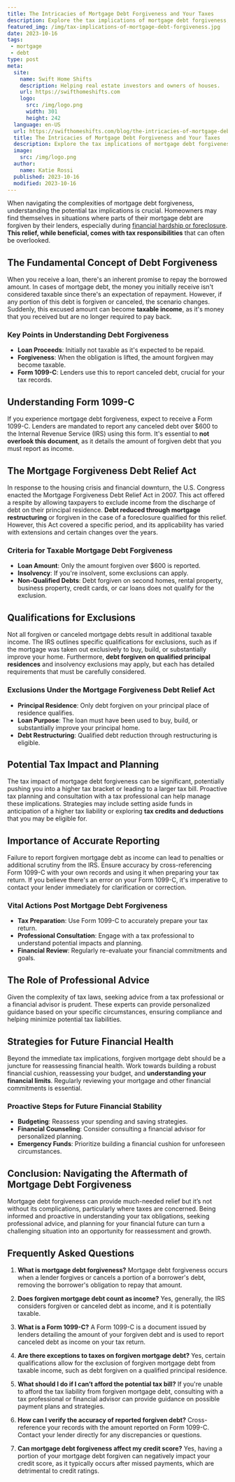 ```yaml
---
title: The Intricacies of Mortgage Debt Forgiveness and Your Taxes
description: Explore the tax implications of mortgage debt forgiveness, understand the critical role of Form 1099-C, and learn strategies for navigating potential tax impacts.
featured_img: /img/tax-implications-of-mortgage-debt-forgiveness.jpg
date: 2023-10-16
tags:
 - mortgage
 - debt
type: post
meta:
  site:
    name: Swift Home Shifts
    description: Helping real estate investors and owners of houses.
    url: https://swifthomeshifts.com
    logo:
      src: /img/logo.png
      width: 301
      height: 242
  language: en-US
  url: https://swifthomeshifts.com/blog/the-intricacies-of-mortgage-debt-forgiveness-and-your-taxes
  title: The Intricacies of Mortgage Debt Forgiveness and Your Taxes
  description: Explore the tax implications of mortgage debt forgiveness, understand the critical role of Form 1099-C, and learn strategies for navigating potential tax impacts.
  image:
    src: /img/logo.png
  author:
    name: Katie Rossi
  published: 2023-10-16
  modified: 2023-10-16
---
```


When navigating the complexities of mortgage debt forgiveness, understanding the potential tax implications is crucial. Homeowners may find themselves in situations where parts of their mortgage debt are forgiven by their lenders, especially during [financial hardship or foreclosure](https://www.wearehomebuyers.com/blog/understanding-the-impact-of-foreclosure-on-your-credit-score/). **This relief, while beneficial, comes with tax responsibilities** that can often be overlooked.

## The Fundamental Concept of Debt Forgiveness

When you receive a loan, there's an inherent promise to repay the borrowed amount. In cases of mortgage debt, the money you initially receive isn't considered taxable since there's an expectation of repayment. However, if any portion of this debt is forgiven or canceled, the scenario changes. Suddenly, this excused amount can become **taxable income**, as it's money that you received but are no longer required to pay back.

### Key Points in Understanding Debt Forgiveness

- **Loan Proceeds**: Initially not taxable as it's expected to be repaid.
- **Forgiveness**: When the obligation is lifted, the amount forgiven may become taxable.
- **Form 1099-C**: Lenders use this to report canceled debt, crucial for your tax records.

## Understanding Form 1099-C

If you experience mortgage debt forgiveness, expect to receive a Form 1099-C. Lenders are mandated to report any canceled debt over $600 to the Internal Revenue Service (IRS) using this form. It's essential to **not overlook this document**, as it details the amount of forgiven debt that you must report as income.

## The Mortgage Forgiveness Debt Relief Act

In response to the housing crisis and financial downturn, the U.S. Congress enacted the Mortgage Forgiveness Debt Relief Act in 2007. This act offered a respite by allowing taxpayers to exclude income from the discharge of debt on their principal residence. **Debt reduced through mortgage restructuring** or forgiven in the case of a foreclosure qualified for this relief. However, this Act covered a specific period, and its applicability has varied with extensions and certain changes over the years.

### Criteria for Taxable Mortgage Debt Forgiveness

- **Loan Amount**: Only the amount forgiven over $600 is reported.
- **Insolvency**: If you're insolvent, some exclusions can apply.
- **Non-Qualified Debts**: Debt forgiven on second homes, rental property, business property, credit cards, or car loans does not qualify for the exclusion.

## Qualifications for Exclusions

Not all forgiven or canceled mortgage debts result in additional taxable income. The IRS outlines specific qualifications for exclusions, such as if the mortgage was taken out exclusively to buy, build, or substantially improve your home. Furthermore, **debt forgiven on qualified principal residences** and insolvency exclusions may apply, but each has detailed requirements that must be carefully considered.

### Exclusions Under the Mortgage Forgiveness Debt Relief Act

- **Principal Residence**: Only debt forgiven on your principal place of residence qualifies.
- **Loan Purpose**: The loan must have been used to buy, build, or substantially improve your principal home.
- **Debt Restructuring**: Qualified debt reduction through restructuring is eligible.

## Potential Tax Impact and Planning

The tax impact of mortgage debt forgiveness can be significant, potentially pushing you into a higher tax bracket or leading to a larger tax bill. Proactive tax planning and consultation with a tax professional can help manage these implications. Strategies may include setting aside funds in anticipation of a higher tax liability or exploring **tax credits and deductions** that you may be eligible for.

## Importance of Accurate Reporting

Failure to report forgiven mortgage debt as income can lead to penalties or additional scrutiny from the IRS. Ensure accuracy by cross-referencing Form 1099-C with your own records and using it when preparing your tax return. If you believe there's an error on your Form 1099-C, it's imperative to contact your lender immediately for clarification or correction.

### Vital Actions Post Mortgage Debt Forgiveness

- **Tax Preparation**: Use Form 1099-C to accurately prepare your tax return.
- **Professional Consultation**: Engage with a tax professional to understand potential impacts and planning.
- **Financial Review**: Regularly re-evaluate your financial commitments and goals.

## The Role of Professional Advice

Given the complexity of tax laws, seeking advice from a tax professional or a financial advisor is prudent. These experts can provide personalized guidance based on your specific circumstances, ensuring compliance and helping minimize potential tax liabilities.

## Strategies for Future Financial Health

Beyond the immediate tax implications, forgiven mortgage debt should be a juncture for reassessing financial health. Work towards building a robust financial cushion, reassessing your budget, and **understanding your financial limits**. Regularly reviewing your mortgage and other financial commitments is essential.

### Proactive Steps for Future Financial Stability

- **Budgeting**: Reassess your spending and saving strategies.
- **Financial Counseling**: Consider consulting a financial advisor for personalized planning.
- **Emergency Funds**: Prioritize building a financial cushion for unforeseen circumstances.

## Conclusion: Navigating the Aftermath of Mortgage Debt Forgiveness

Mortgage debt forgiveness can provide much-needed relief but it’s not without its complications, particularly where taxes are concerned. Being informed and proactive in understanding your tax obligations, seeking professional advice, and planning for your financial future can turn a challenging situation into an opportunity for reassessment and growth.

## Frequently Asked Questions

1. **What is mortgage debt forgiveness?**
   Mortgage debt forgiveness occurs when a lender forgives or cancels a portion of a borrower's debt, removing the borrower's obligation to repay that amount.

2. **Does forgiven mortgage debt count as income?**
   Yes, generally, the IRS considers forgiven or canceled debt as income, and it is potentially taxable.

3. **What is a Form 1099-C?**
   A Form 1099-C is a document issued by lenders detailing the amount of your forgiven debt and is used to report canceled debt as income on your tax return.

4. **Are there exceptions to taxes on forgiven mortgage debt?**
   Yes, certain qualifications allow for the exclusion of forgiven mortgage debt from taxable income, such as debt forgiven on a qualified principal residence.

5. **What should I do if I can’t afford the potential tax bill?**
   If you're unable to afford the tax liability from forgiven mortgage debt, consulting with a tax professional or financial advisor can provide guidance on possible payment plans and strategies.

6. **How can I verify the accuracy of reported forgiven debt?**
   Cross-reference your records with the amount reported on Form 1099-C. Contact your lender directly for any discrepancies or questions.

7. **Can mortgage debt forgiveness affect my credit score?**
   Yes, having a portion of your mortgage debt forgiven can negatively impact your credit score, as it typically occurs after missed payments, which are detrimental to credit ratings.